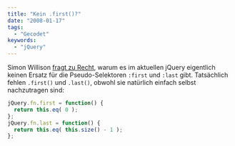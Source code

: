 ```yaml
---
title: "Kein .first()?"
date: "2008-01-17"
tags:
  - "Gecodet"
keywords:
  - "jQuery"
---
```


Simon Willison [fragt zu Recht](http://dev.jquery.com/ticket/2164), warum es im aktuellen jQuery eigentlich keinen Ersatz für die Pseudo-Selektoren `:first` und `:last` gibt. Tatsächlich fehlen `.first()` und `.last()`, obwohl sie natürlich einfach selbst nachzutragen sind:

```js
jQuery.fn.first = function() {
  return this.eq( 0 );
};
jQuery.fn.last = function() {
  return this.eq( this.size() - 1 );
};
```
